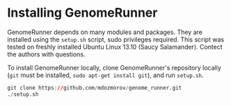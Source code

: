 


Installing GenomeRunner
========================================================

GenomeRunner depends on many modules and packages. They are installed using the `setup.sh` script, sudo privileges required. This script was tested on freshly installed Ubuntu Linux 13.10 (Saucy Salamander). Contect the authors with questions.

To install GenomeRunner locally, clone GenomeRunner's repository locally (`git` must be installed, `sudo apt-get install git`), and run `setup.sh`.


```r
git clone https://github.com/mdozmorov/genome_runner.git
./setup.sh
```

